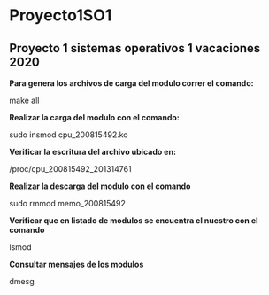 # Proyecto1SO1
## Proyecto 1 sistemas operativos 1 vacaciones 2020

**Para genera los archivos de carga del modulo correr el comando:**

make all

**Realizar la carga del modulo con el comando:**

sudo insmod cpu_200815492.ko

**Verificar la escritura del archivo ubicado en:**

/proc/cpu_200815492_201314761


**Realizar la descarga del modulo con el comando**

sudo rmmod memo_200815492

**Verificar que en listado de modulos se encuentra el nuestro con el comando**

lsmod

**Consultar mensajes de los modulos**

dmesg
